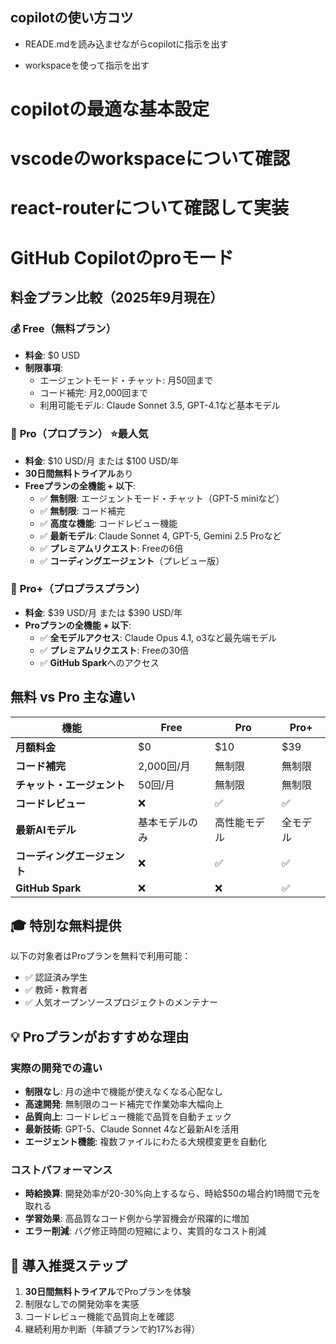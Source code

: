 ## copilotの使い方コツ

- READE.mdを読み込ませながらcopilotに指示を出す

- workspaceを使って指示を出す




# copilotの最適な基本設定



# vscodeのworkspaceについて確認



# react-routerについて確認して実装

# GitHub Copilotのproモード

## 料金プラン比較（2025年9月現在）

### 💰 **Free（無料プラン）**
- **料金**: $0 USD
- **制限事項**:
  - エージェントモード・チャット: 月50回まで
  - コード補完: 月2,000回まで
  - 利用可能モデル: Claude Sonnet 3.5, GPT-4.1など基本モデル

### 🚀 **Pro（プロプラン）** ⭐最人気
- **料金**: $10 USD/月 または $100 USD/年
- **30日間無料トライアル**あり
- **Freeプランの全機能 + 以下**:
  - ✅ **無制限**: エージェントモード・チャット（GPT-5 miniなど）
  - ✅ **無制限**: コード補完
  - ✅ **高度な機能**: コードレビュー機能
  - ✅ **最新モデル**: Claude Sonnet 4, GPT-5, Gemini 2.5 Proなど
  - ✅ **プレミアムリクエスト**: Freeの6倍
  - ✅ **コーディングエージェント**（プレビュー版）

### 🌟 **Pro+（プロプラスプラン）**
- **料金**: $39 USD/月 または $390 USD/年
- **Proプランの全機能 + 以下**:
  - ✅ **全モデルアクセス**: Claude Opus 4.1, o3など最先端モデル
  - ✅ **プレミアムリクエスト**: Freeの30倍
  - ✅ **GitHub Spark**へのアクセス

## 無料 vs Pro 主な違い

| 機能 | Free | Pro | Pro+ |
|-----|------|-----|------|
| **月額料金** | $0 | $10 | $39 |
| **コード補完** | 2,000回/月 | 無制限 | 無制限 |
| **チャット・エージェント** | 50回/月 | 無制限 | 無制限 |
| **コードレビュー** | ❌ | ✅ | ✅ |
| **最新AIモデル** | 基本モデルのみ | 高性能モデル | 全モデル |
| **コーディングエージェント** | ❌ | ✅ | ✅ |
| **GitHub Spark** | ❌ | ❌ | ✅ |

## 🎓 **特別な無料提供**
以下の対象者はProプランを無料で利用可能：
- ✅ 認証済み学生
- ✅ 教師・教育者  
- ✅ 人気オープンソースプロジェクトのメンテナー

## 💡 **Proプランがおすすめな理由**

### 実際の開発での違い
- **制限なし**: 月の途中で機能が使えなくなる心配なし
- **高速開発**: 無制限のコード補完で作業効率大幅向上
- **品質向上**: コードレビュー機能で品質を自動チェック
- **最新技術**: GPT-5、Claude Sonnet 4など最新AIを活用
- **エージェント機能**: 複数ファイルにわたる大規模変更を自動化

### コストパフォーマンス
- **時給換算**: 開発効率が20-30%向上するなら、時給$50の場合約1時間で元を取れる
- **学習効果**: 高品質なコード例から学習機会が飛躍的に増加
- **エラー削減**: バグ修正時間の短縮により、実質的なコスト削減

## 🚀 **導入推奨ステップ**
1. **30日間無料トライアル**でProプランを体験
2. 制限なしでの開発効率を実感
3. コードレビュー機能で品質向上を確認
4. 継続利用か判断（年額プランで約17%お得）
